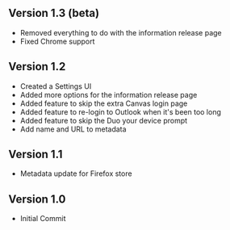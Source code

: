 ## Version 1.3 (beta)
- Removed everything to do with the information release page
- Fixed Chrome support

## Version 1.2
- Created a Settings UI
- Added more options for the information release page
- Added feature to skip the extra Canvas login page
- Added feature to re-login to Outlook when it's been too long
- Added feature to skip the Duo your device prompt
- Add name and URL to metadata

## Version 1.1
- Metadata update for Firefox store

## Version 1.0
- Initial Commit

